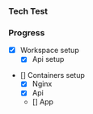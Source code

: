 ### Tech Test

### Progress
- [x] Workspace setup
  - [x] Api setup
- [] Containers setup
  - [x] Nginx
  - [x] Api
  - [] App